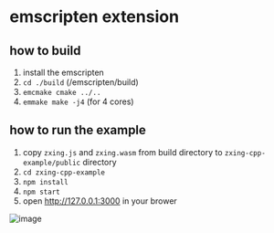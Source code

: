 # emscripten extension

## how to build

1. install the emscripten
1. `cd ./build` (<project root>/emscripten/build)
1. `emcmake cmake ../..`
1. `emmake make -j4` (for 4 cores)

## how to run the example

1. copy `zxing.js` and `zxing.wasm` from build directory to `zxing-cpp-example/public` directory
1. `cd zxing-cpp-example`
1. `npm install`
1. `npm start`
1. open http://127.0.0.1:3000 in your brower

![image](https://user-images.githubusercontent.com/5399854/191961186-87a97177-4ff2-4fa8-959f-d48db234db67.png)

